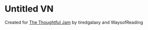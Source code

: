 # Untitled VN
Created for [The Thoughtful Jam](https://itch.io/jam/the-thoughtful-jam)
by tiredgalaxy and WaysofReading